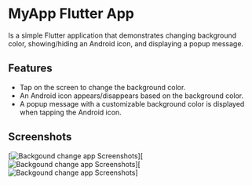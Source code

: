 # MyApp Flutter App

Is a simple Flutter application that demonstrates changing background color, showing/hiding an Android icon, and displaying a popup message.

## Features

- Tap on the screen to change the background color.
- An Android icon appears/disappears based on the background color.
- A popup message with a customizable background color is displayed when tapping the Android icon.

## Screenshots

[![Backgound change app Screenshots](<screenshots/none.png width="360" height="780">)][![Backgound change app Screenshots](<img src="screenshots/android_icon.png" width="360" height="780">)][![Backgound change app Screenshots](<screenshots/dont_touch_me.png width="360" height="780">)]
